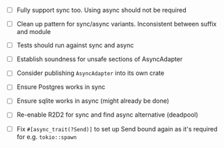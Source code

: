 * [ ] Fully support sync too. Using async should not be required
* [ ] Clean up pattern for sync/async variants. Inconsistent between suffix and module
* [ ] Tests should run against sync and async
* [ ] Establish soundness for unsafe sections of AsyncAdapter
* [ ] Consider publishing `AsyncAdapter` into its own crate
* [ ] Ensure Postgres works in sync
* [ ] Ensure sqlite works in async (might already be done)
* [ ] Re-enable R2D2 for sync and find async alternative (deadpool)
* [ ] Fix `#[async_trait(?Send)]` to set up Send bound again as it's required for e.g. `tokio::spawn`

